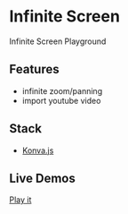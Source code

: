 # Infinite Screen

Infinite Screen Playground

## Features

- infinite zoom/panning
- import youtube video

## Stack

- [Konva.js](https://konvajs.org/)

## Live Demos

[Play it](https://wooknick.github.io/infinite-screen/)
